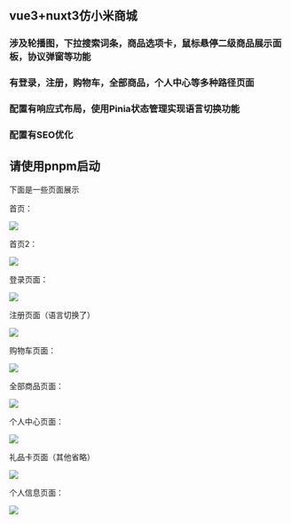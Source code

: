 ## vue3+nuxt3仿小米商城

### 涉及轮播图，下拉搜索词条，商品选项卡，鼠标悬停二级商品展示面板，协议弹窗等功能

### 有登录，注册，购物车，全部商品，个人中心等多种路径页面

### 配置有响应式布局，使用Pinia状态管理实现语言切换功能

### 配置有SEO优化

## **请使用pnpm启动**

下面是一些页面展示

首页：

![](https://i.postimg.cc/B6fzcgZx/image.png)

首页2：

![](https://i.postimg.cc/KYfTJcxJ/2.png)

登录页面：

![](https://i.postimg.cc/L51nKmFd/image.png)

注册页面（语言切换了）

![](https://i.postimg.cc/05TfBCL3/image.png)

购物车页面：

![](https://i.postimg.cc/wxLJ7YGf/image.png)

全部商品页面：

![](https://i.postimg.cc/3xcWttq0/image.png)

个人中心页面：

![](https://i.postimg.cc/t4Z94pr7/image.png)

礼品卡页面（其他省略）

![](https://i.postimg.cc/sxXtH4q1/image.png)

个人信息页面：

![](https://i.postimg.cc/HxPSnDvs/image.png)

